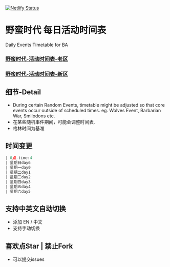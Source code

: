 [![Netlify Status](https://api.netlify.com/api/v1/badges/96a070ec-1eef-4009-9562-c009aa2da4dd/deploy-status)](https://app.netlify.com/sites/ymsd-new/deploys)

# 野蛮时代 每日活动时间表
Daily Events Timetable for BA

### [野蛮时代-活动时间表-老区](https://old.usit.cn)

### [野蛮时代-活动时间表-新区](https://new.usit.cn)


## 细节-Detail
* During certain Random Events, timetable might be adjusted so that core events occur outside of scheduled times. eg. Wolves Event, Barbarian War, Smilodons etc.
* 在某些随机事件期间，可能会调整时间表.
* 格林时间为基准

## 时间变更
```javascript
| 0点-time:4
| 星期日day6
| 星期一day0
| 星期二day1
| 星期三day2
| 星期四day3
| 星期五day4
| 星期六day5  
```
## 支持中英文自动切换
* 添加 EN / 中文
* 支持手动切换

## 喜欢点Star | 禁止Fork

* 可以提交issues